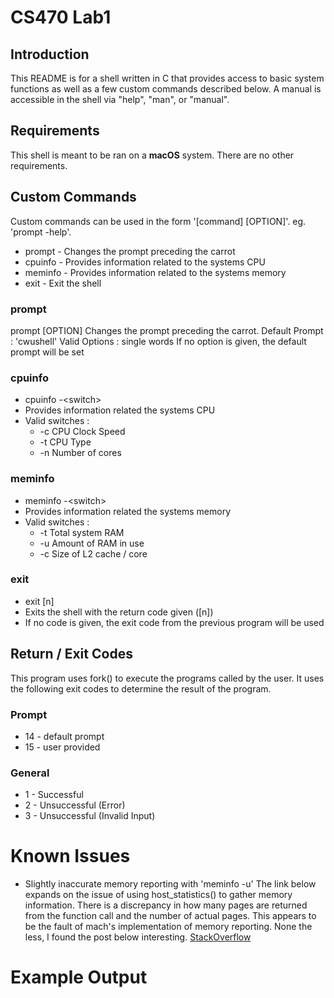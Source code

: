 # CS470 Lab1

## Introduction
This README is for a shell written in C that provides access to basic system functions as well as a few custom commands described below.
A manual is accessible in the shell via "help", "man", or "manual".

## Requirements
This shell is meant to be ran on a **macOS** system.
There are no other requirements.

## Custom Commands
Custom commands can be used in the form '[command] [OPTION]'.
eg. 'prompt -help'.

- prompt - Changes the prompt preceding the carrot
- cpuinfo - Provides information related to the systems CPU
- meminfo - Provides information related to the systems memory
- exit - Exit the shell

### prompt

prompt [OPTION]
Changes the prompt preceding the carrot.
Default Prompt : 'cwushell'
Valid Options : single words
If no option is given, the default prompt will be set

### cpuinfo

* cpuinfo -$<$switch$>$
* Provides information related the systems CPU
* Valid switches :
  * -c  CPU Clock Speed
  * -t  CPU Type 
  * -n  Number of cores

### meminfo

* meminfo -$<$switch$>$
* Provides information related the systems memory
* Valid switches :
  * -t  Total system RAM
  * -u  Amount of RAM in use
  * -c  Size of L2 cache / core

### exit

* exit [n]
* Exits the shell with the return code given ([n])
* If no code is given, the exit code from the previous program will be used

## Return / Exit Codes

This program uses fork() to execute the programs called by the user. 
It uses the following exit codes to determine the result of the program.

### Prompt
* 14 - default prompt
* 15 - user provided

### General
* 1 - Successful
* 2 - Unsuccessful (Error)
* 3 - Unsuccessful (Invalid Input)

# Known Issues
* Slightly inaccurate memory reporting with 'meminfo -u'
The link below expands on the issue of using host_statistics() to gather memory information. There is a discrepancy in how many pages are returned from the function call and the number of actual pages. This appears to be the fault of mach's implementation of memory reporting. None the less, I found the post below interesting.
[StackOverflow](https://stackoverflow.com/questions/14789672/why-does-host-statistics64-return-inconsistent-results)

# Example Output

